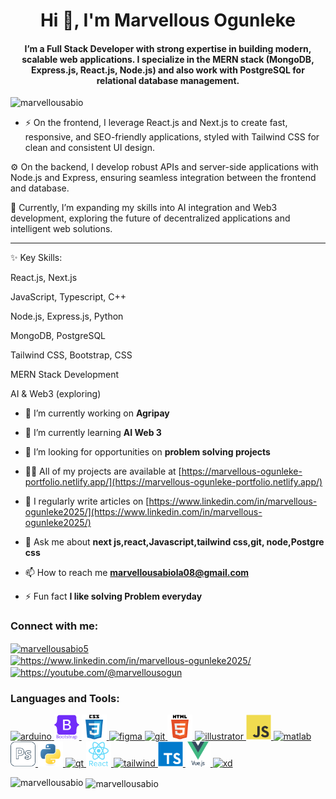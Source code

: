 <h1 align="center">Hi 👋, I'm Marvellous Ogunleke</h1>
<h4 align="center">I’m a Full Stack Developer with strong expertise in building modern, scalable web applications. I specialize in the MERN stack (MongoDB, Express.js, React.js, Node.js) and also work with PostgreSQL for relational database management.
</h4>

<p align="left"> <img src="https://komarev.com/ghpvc/?username=marvellousabio&label=Profile%20views&color=0e75b6&style=flat" alt="marvellousabio" /> </p>

- ⚡ On the frontend, I leverage React.js and Next.js to create fast, responsive, and SEO-friendly applications, styled with Tailwind CSS for clean and consistent UI design.

⚙️ On the backend, I develop robust APIs and server-side applications with Node.js and Express, ensuring seamless integration between the frontend and database.

🚀 Currently, I’m expanding my skills into AI integration and Web3 development, exploring the future of decentralized applications and intelligent web solutions.


---

✨ Key Skills:

React.js, Next.js

JavaScript, Typescript, C++

Node.js, Express.js, Python

MongoDB, PostgreSQL

Tailwind CSS, Bootstrap, CSS

MERN Stack Development

AI & Web3 (exploring)

- 🔭 I’m currently working on **Agripay**

- 🌱 I’m currently learning **AI Web 3**

- 👯 I’m looking for opportunities on **problem solving projects**

- 👨‍💻 All of my projects are available at [https://marvellous-ogunleke-portfolio.netlify.app/](https://marvellous-ogunleke-portfolio.netlify.app/)

- 📝 I regularly write articles on [https://www.linkedin.com/in/marvellous-ogunleke2025/](https://www.linkedin.com/in/marvellous-ogunleke2025/)

- 💬 Ask me about **next js,react,Javascript,tailwind css,git, node,Postgre css**

- 📫 How to reach me **marvellousabiola08@gmail.com**

- ⚡ Fun fact **I like solving Problem everyday**

<h3 align="left">Connect with me:</h3>
<p align="left">
<a href="https://twitter.com/marvellousabio5" target="blank"><img align="center" src="https://raw.githubusercontent.com/rahuldkjain/github-profile-readme-generator/master/src/images/icons/Social/twitter.svg" alt="marvellousabio5" height="30" width="40" /></a>
<a href="https://www.linkedin.com/in/marvellous-ogunleke2025/" target="blank"><img align="center" src="https://raw.githubusercontent.com/rahuldkjain/github-profile-readme-generator/master/src/images/icons/Social/linked-in-alt.svg" alt="https://www.linkedin.com/in/marvellous-ogunleke2025/" height="30" width="40" /></a>
<a href="https://www.youtube.com/c/https://youtube.com/@marvellousogun" target="blank"><img align="center" src="https://raw.githubusercontent.com/rahuldkjain/github-profile-readme-generator/master/src/images/icons/Social/youtube.svg" alt="https://youtube.com/@marvellousogun" height="30" width="40" /></a>
</p>

<h3 align="left">Languages and Tools:</h3>
<p align="left"> <a href="https://www.arduino.cc/" target="_blank" rel="noreferrer"> <img src="https://cdn.worldvectorlogo.com/logos/arduino-1.svg" alt="arduino" width="40" height="40"/> </a> <a href="https://getbootstrap.com" target="_blank" rel="noreferrer"> <img src="https://raw.githubusercontent.com/devicons/devicon/master/icons/bootstrap/bootstrap-plain-wordmark.svg" alt="bootstrap" width="40" height="40"/> </a> <a href="https://www.w3schools.com/css/" target="_blank" rel="noreferrer"> <img src="https://raw.githubusercontent.com/devicons/devicon/master/icons/css3/css3-original-wordmark.svg" alt="css3" width="40" height="40"/> </a> <a href="https://www.figma.com/" target="_blank" rel="noreferrer"> <img src="https://www.vectorlogo.zone/logos/figma/figma-icon.svg" alt="figma" width="40" height="40"/> </a> <a href="https://git-scm.com/" target="_blank" rel="noreferrer"> <img src="https://www.vectorlogo.zone/logos/git-scm/git-scm-icon.svg" alt="git" width="40" height="40"/> </a> <a href="https://www.w3.org/html/" target="_blank" rel="noreferrer"> <img src="https://raw.githubusercontent.com/devicons/devicon/master/icons/html5/html5-original-wordmark.svg" alt="html5" width="40" height="40"/> </a> <a href="https://www.adobe.com/in/products/illustrator.html" target="_blank" rel="noreferrer"> <img src="https://www.vectorlogo.zone/logos/adobe_illustrator/adobe_illustrator-icon.svg" alt="illustrator" width="40" height="40"/> </a> <a href="https://developer.mozilla.org/en-US/docs/Web/JavaScript" target="_blank" rel="noreferrer"> <img src="https://raw.githubusercontent.com/devicons/devicon/master/icons/javascript/javascript-original.svg" alt="javascript" width="40" height="40"/> </a> <a href="https://www.mathworks.com/" target="_blank" rel="noreferrer"> <img src="https://upload.wikimedia.org/wikipedia/commons/2/21/Matlab_Logo.png" alt="matlab" width="40" height="40"/> </a> <a href="https://www.photoshop.com/en" target="_blank" rel="noreferrer"> <img src="https://raw.githubusercontent.com/devicons/devicon/master/icons/photoshop/photoshop-line.svg" alt="photoshop" width="40" height="40"/> </a> <a href="https://www.python.org" target="_blank" rel="noreferrer"> <img src="https://raw.githubusercontent.com/devicons/devicon/master/icons/python/python-original.svg" alt="python" width="40" height="40"/> </a> <a href="https://www.qt.io/" target="_blank" rel="noreferrer"> <img src="https://upload.wikimedia.org/wikipedia/commons/0/0b/Qt_logo_2016.svg" alt="qt" width="40" height="40"/> </a> <a href="https://reactjs.org/" target="_blank" rel="noreferrer"> <img src="https://raw.githubusercontent.com/devicons/devicon/master/icons/react/react-original-wordmark.svg" alt="react" width="40" height="40"/> </a> <a href="https://tailwindcss.com/" target="_blank" rel="noreferrer"> <img src="https://www.vectorlogo.zone/logos/tailwindcss/tailwindcss-icon.svg" alt="tailwind" width="40" height="40"/> </a> <a href="https://www.typescriptlang.org/" target="_blank" rel="noreferrer"> <img src="https://raw.githubusercontent.com/devicons/devicon/master/icons/typescript/typescript-original.svg" alt="typescript" width="40" height="40"/> </a> <a href="https://vuejs.org/" target="_blank" rel="noreferrer"> <img src="https://raw.githubusercontent.com/devicons/devicon/master/icons/vuejs/vuejs-original-wordmark.svg" alt="vuejs" width="40" height="40"/> </a> <a href="https://www.adobe.com/products/xd.html" target="_blank" rel="noreferrer"> <img src="https://cdn.worldvectorlogo.com/logos/adobe-xd.svg" alt="xd" width="40" height="40"/> </a> </p>

<p><img align="left" src="https://github-readme-stats.vercel.app/api/top-langs?username=marvellousabio&show_icons=true&locale=en&layout=compact" alt="marvellousabio" /></p>

<p>&nbsp;<img align="center" src="https://github-readme-stats.vercel.app/api?username=marvellousabio&show_icons=true&locale=en" alt="marvellousabio" /></p>
